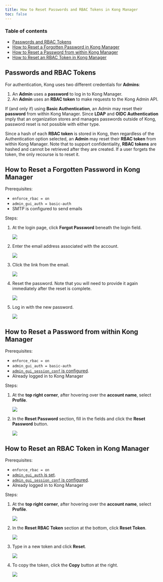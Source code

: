 ```yaml
---
title: How to Reset Passwords and RBAC Tokens in Kong Manager
toc: false
---
```


### Table of contents

* [Passwords and RBAC Tokens](passwords-and-rbac-tokens)
* [How to Reset a Forgotten Password in Kong Manager](how-to-reset-a-forgotten-password-in-kong-manager)
* [How to Reset a Password from within Kong Manager](how-to-reset-a-password-from-within-kong-manager)
* [How to Reset an RBAC Token in Kong Manager](how-to-reset-an-rbac-token-in-kong-manager)

## Passwords and RBAC Tokens

For authentication, Kong uses two different credentials for **Admins**:

1. An **Admin** uses a **password** to log in to Kong Manager.
2. An **Admin** uses an **RBAC token** to make requests to the Kong Admin API.

If (and only if) using **Basic Authentication**, an Admin may reset their **password** from within Kong Manager. Since **LDAP** and **OIDC Authentication** imply that an organization stores and manages passwords outside of Kong, password reset is not possible with either type.

Since a hash of each **RBAC token** is stored in Kong, then regardless of the Authentication option selected, an **Admin** may reset their **RBAC token** from within Kong Manager. Note that to support confidentiality, **RBAC tokens** are hashed and cannot be retrieved after they are created. If a user forgets the token, the only recourse is to reset it.

## How to Reset a Forgotten Password in Kong Manager

Prerequisites: 

* `enforce_rbac = on`
* `admin_gui_auth = basic-auth`
* SMTP is configured to send emails

Steps:

1. At the login page, click **Forgot Password** beneath the login field. 

    <img src="https://doc-assets.konghq.com/0.35/kong-manager/how-to-reset-passwords-and-rbac/click-forgot-password.png">

2. Enter the email address associated with the account.

    <img src="https://doc-assets.konghq.com/0.35/kong-manager/how-to-reset-passwords-and-rbac/enter-email-address.png">

3. Click the link from the email. 

    <img src="https://doc-assets.konghq.com/0.35/kong-manager/how-to-reset-passwords-and-rbac/click-email-link.png">

4. Reset the password. Note that you will need to provide it again immediately after the reset is complete. 

    <img src="https://doc-assets.konghq.com/0.35/kong-manager/how-to-reset-passwords-and-rbac/enter-new-password.png">

5. Log in with the new password.

    <img src="https://doc-assets.konghq.com/0.35/kong-manager/how-to-reset-passwords-and-rbac/reset-successful.png">

## How to Reset a Password from within Kong Manager

Prerequisites: 

* `enforce_rbac = on`
* `admin_gui_auth = basic-auth`
* [`admin_gui_session_conf` is configured](/enterprise/{{page.kong_version}}/kong-manager/authentication/sessions/). 
* Already logged in to Kong Manager

Steps:

1. At the **top right corner**, after hovering over the **account name**, select **Profile**. 

    <img src="https://doc-assets.konghq.com/0.35/kong-manager/how-to-reset-passwords-and-rbac/hover-select-profile.png">

2. In the **Reset Password** section, fill in the fields and click the **Reset Password** button.

    <img src="https://doc-assets.konghq.com/0.35/kong-manager/how-to-reset-passwords-and-rbac/reset-password.png">

## How to Reset an RBAC Token in Kong Manager

Prerequisites: 

* `enforce_rbac = on`
* [`admin_gui_auth` is set](/enterprise/{{page.kong_version}}/kong-manager/security/#authentication-with-plugins).
* [`admin_gui_session_conf` is configured](/enterprise/{{page.kong_version}}/kong-manager/authentication/sessions/).
* Already logged in to Kong Manager

Steps:

1. At the **top right corner**, after hovering over the **account name**, select **Profile**. 

    <img src="https://doc-assets.konghq.com/0.35/kong-manager/how-to-reset-passwords-and-rbac/hover-select-profile.png">

2. In the **Reset RBAC Token** section at the bottom, click **Reset Token**.

    <img src="https://doc-assets.konghq.com/0.35/kong-manager/how-to-reset-passwords-and-rbac/click-reset-token.png">
  
3. Type in a new token and click **Reset**. 

    <img src="https://doc-assets.konghq.com/0.35/kong-manager/how-to-reset-passwords-and-rbac/enter-new-token.png">
  
4. To copy the token, click the **Copy** button at the right.

    <img src="https://doc-assets.konghq.com/0.35/kong-manager/how-to-reset-passwords-and-rbac/successful-reset.png">
